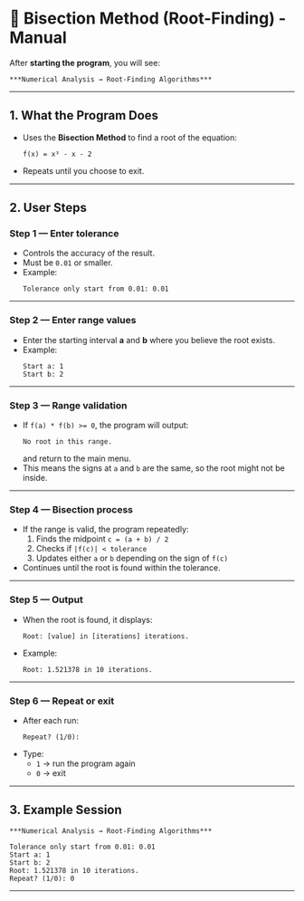 # 📐 Bisection Method (Root-Finding) - Manual

After **starting the program**, you will see:

```
***Numerical Analysis → Root-Finding Algorithms***
```

---

## 1. What the Program Does
- Uses the **Bisection Method** to find a root of the equation:
  ```
  f(x) = x³ - x - 2
  ```
- Repeats until you choose to exit.

---

## 2. User Steps

### Step 1 — Enter tolerance
- Controls the accuracy of the result.
- Must be `0.01` or smaller.
- Example:
  ```
  Tolerance only start from 0.01: 0.01
  ```

---

### Step 2 — Enter range values
- Enter the starting interval **a** and **b** where you believe the root exists.
- Example:
  ```
  Start a: 1
  Start b: 2
  ```

---

### Step 3 — Range validation
- If `f(a) * f(b) >= 0`, the program will output:
  ```
  No root in this range.
  ```
  and return to the main menu.
- This means the signs at `a` and `b` are the same, so the root might not be inside.

---

### Step 4 — Bisection process
- If the range is valid, the program repeatedly:
  1. Finds the midpoint `c = (a + b) / 2`
  2. Checks if `|f(c)| < tolerance`
  3. Updates either `a` or `b` depending on the sign of `f(c)`
- Continues until the root is found within the tolerance.

---

### Step 5 — Output
- When the root is found, it displays:
  ```
  Root: [value] in [iterations] iterations.
  ```
- Example:
  ```
  Root: 1.521378 in 10 iterations.
  ```

---

### Step 6 — Repeat or exit
- After each run:
  ```
  Repeat? (1/0):
  ```
- Type:
  - `1` → run the program again
  - `0` → exit

---

## 3. Example Session

```
***Numerical Analysis → Root-Finding Algorithms***

Tolerance only start from 0.01: 0.01
Start a: 1
Start b: 2
Root: 1.521378 in 10 iterations.
Repeat? (1/0): 0
```

---

